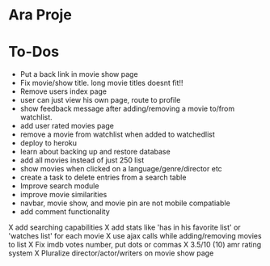 # Ara Proje

# To-Dos
* Put a back link in movie show page
* Fix movie/show title. long movie titles doesnt fit!!
* Remove users index page
* user can just view his own page, route to profile
* show feedback message after adding/removing a movie to/from watchlist.
* add user rated movies page
* remove a movie from watchlist when added to watchedlist
* deploy to heroku
* learn about backing up and restore database
* add all movies instead of just 250 list
* show movies when clicked on a language/genre/director etc
* create a task to delete entries from a search table
* Improve search module
* improve movie similarities
* navbar, movie show, and movie pin are not mobile compatiable
* add comment functionality

X add searching capabilities
X add stats like 'has in his favorite list' or 'watches list' for each movie
X use ajax calls while adding/removing movies to list
X Fix imdb votes number, put dots or commas
X 3.5/10 (10) amr rating system
X Pluralize director/actor/writers on movie show page

